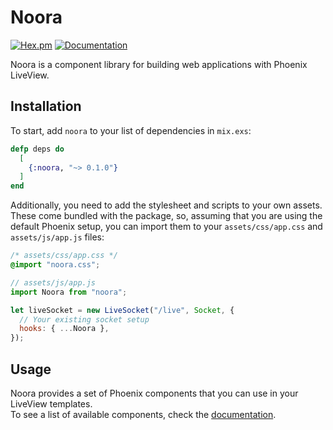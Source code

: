 # Noora

[![Hex.pm](https://img.shields.io/hexpm/v/noora.svg)](https://hex.pm/packages/noora) [![Documentation](https://img.shields.io/badge/documentation-gray)](https://hexdocs.pm/noora/)

<!-- MDOC !-->

Noora is a component library for building web applications with Phoenix LiveView.

## Installation

To start, add `noora` to your list of dependencies in `mix.exs`:

```elixir
defp deps do
  [
    {:noora, "~> 0.1.0"}
  ]
end
```

Additionally, you need to add the stylesheet and scripts to your own assets.  
These come bundled with the package, so, assuming that you are using the default Phoenix setup, you can import them to your `assets/css/app.css` and `assets/js/app.js` files:

```css
/* assets/css/app.css */
@import "noora.css";
```

```javascript
// assets/js/app.js
import Noora from "noora";

let liveSocket = new LiveSocket("/live", Socket, {
  // Your existing socket setup
  hooks: { ...Noora },
});
```

## Usage

Noora provides a set of Phoenix components that you can use in your LiveView templates.  
To see a list of available components, check the [documentation](https://hexdocs.pm/noora/).
